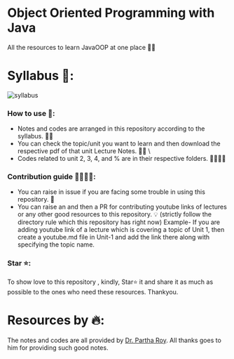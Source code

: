 # Object Oriented Programming with Java
All the resources to learn JavaOOP at one place 📒💪

# Syllabus 📃:
![syllabus](https://github.com/giteshsarvaiya/java-oop/assets/99144191/8a275ab9-e5e6-4ecd-b68d-267ada62acc7)

### How to use 🤔:
- Notes and codes are arranged in this repository according to the syllabus. 📃📃  
- You can check the topic/unit you want to learn and then download the respective pdf of that unit Lecture Notes. 📓📒 \
- Codes related to unit 2, 3, 4, and % are in their respective folders. 🧑‍💻👩‍💻

### Contribution guide 🫱🏻‍🫲🏻:
- You can raise in issue if you are facing some trouble in using this repository. 🧭
- You can raise an and then a PR for contributing youtube links of lectures or any other good resources to this repository. 💡 (strictly follow the directory rule which this repository has right now)
 Example- If you are adding youtube link of a lecture which is covering a topic of Unit 1, then create a youtube.md file in Unit-1 and add the link there along with specifying the topic name.

### Star ⭐:
To show love to this repository , kindly, Star⭐ it and share it as much as possible to the ones who need these resources.
Thankyou.

# Resources by 🔥:
The notes and codes are all provided by [Dr. Partha Roy](https://github.com/patsroy). All thanks goes to him for providing such good notes.
